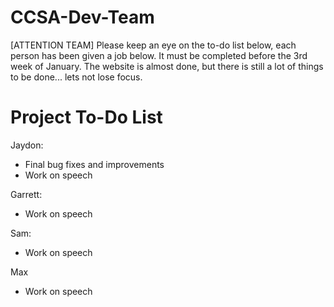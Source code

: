 CCSA-Dev-Team
=============

[ATTENTION TEAM] Please keep an eye on the to-do list below, each person has been given a job below. It must be completed before the 3rd week of January. The website is almost done, but there is still a lot of things to be done... lets not lose focus. 

Project To-Do List
==================

Jaydon:
- Final bug fixes and improvements
- Work on speech

Garrett:
- Work on speech

Sam:

- Work on speech


Max
- Work on speech


